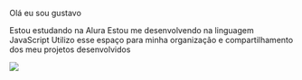 Olá eu sou gustavo



Estou estudando na Alura
Estou me desenvolvendo na linguagem JavaScript
Utilizo esse espaço para minha organização e compartilhamento dos meu projetos desenvolvidos

![](https://media1.tenor.com/m/5zkLwzxqLA8AAAAd/kick-the-ball-viralhog.gif)
